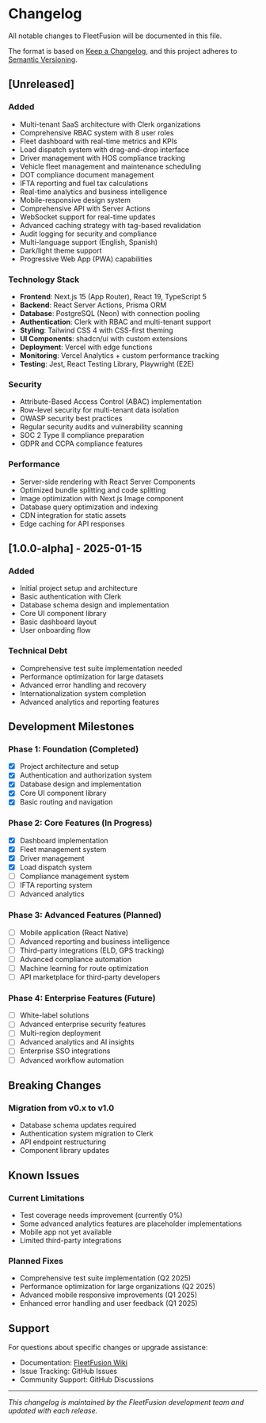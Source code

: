 # Changelog

All notable changes to FleetFusion will be documented in this file.

The format is based on [Keep a Changelog](https://keepachangelog.com/en/1.0.0/),
and this project adheres to [Semantic Versioning](https://semver.org/spec/v2.0.0.html).

## [Unreleased]

### Added
- Multi-tenant SaaS architecture with Clerk organizations
- Comprehensive RBAC system with 8 user roles
- Fleet dashboard with real-time metrics and KPIs
- Load dispatch system with drag-and-drop interface
- Driver management with HOS compliance tracking
- Vehicle fleet management and maintenance scheduling
- DOT compliance document management
- IFTA reporting and fuel tax calculations
- Real-time analytics and business intelligence
- Mobile-responsive design system
- Comprehensive API with Server Actions
- WebSocket support for real-time updates
- Advanced caching strategy with tag-based revalidation
- Audit logging for security and compliance
- Multi-language support (English, Spanish)
- Dark/light theme support
- Progressive Web App (PWA) capabilities

### Technology Stack
- **Frontend**: Next.js 15 (App Router), React 19, TypeScript 5
- **Backend**: React Server Actions, Prisma ORM
- **Database**: PostgreSQL (Neon) with connection pooling
- **Authentication**: Clerk with RBAC and multi-tenant support
- **Styling**: Tailwind CSS 4 with CSS-first theming
- **UI Components**: shadcn/ui with custom extensions
- **Deployment**: Vercel with edge functions
- **Monitoring**: Vercel Analytics + custom performance tracking
- **Testing**: Jest, React Testing Library, Playwright (E2E)

### Security
- Attribute-Based Access Control (ABAC) implementation
- Row-level security for multi-tenant data isolation
- OWASP security best practices
- Regular security audits and vulnerability scanning
- SOC 2 Type II compliance preparation
- GDPR and CCPA compliance features

### Performance
- Server-side rendering with React Server Components
- Optimized bundle splitting and code splitting
- Image optimization with Next.js Image component
- Database query optimization and indexing
- CDN integration for static assets
- Edge caching for API responses

## [1.0.0-alpha] - 2025-01-15

### Added
- Initial project setup and architecture
- Basic authentication with Clerk
- Database schema design and implementation
- Core UI component library
- Basic dashboard layout
- User onboarding flow

### Technical Debt
- Comprehensive test suite implementation needed
- Performance optimization for large datasets
- Advanced error handling and recovery
- Internationalization system completion
- Advanced analytics and reporting features

## Development Milestones

### Phase 1: Foundation (Completed)
- [x] Project architecture and setup
- [x] Authentication and authorization system
- [x] Database design and implementation
- [x] Core UI component library
- [x] Basic routing and navigation

### Phase 2: Core Features (In Progress)
- [x] Dashboard implementation
- [x] Fleet management system
- [x] Driver management
- [x] Load dispatch system
- [ ] Compliance management system
- [ ] IFTA reporting system
- [ ] Advanced analytics

### Phase 3: Advanced Features (Planned)
- [ ] Mobile application (React Native)
- [ ] Advanced reporting and business intelligence
- [ ] Third-party integrations (ELD, GPS tracking)
- [ ] Advanced compliance automation
- [ ] Machine learning for route optimization
- [ ] API marketplace for third-party developers

### Phase 4: Enterprise Features (Future)
- [ ] White-label solutions
- [ ] Advanced enterprise security features
- [ ] Multi-region deployment
- [ ] Advanced analytics and AI insights
- [ ] Enterprise SSO integrations
- [ ] Advanced workflow automation

## Breaking Changes

### Migration from v0.x to v1.0
- Database schema updates required
- Authentication system migration to Clerk
- API endpoint restructuring
- Component library updates

## Known Issues

### Current Limitations
- Test coverage needs improvement (currently 0%)
- Some advanced analytics features are placeholder implementations
- Mobile app not yet available
- Limited third-party integrations

### Planned Fixes
- Comprehensive test suite implementation (Q2 2025)
- Performance optimization for large organizations (Q2 2025)
- Advanced mobile responsive improvements (Q1 2025)
- Enhanced error handling and user feedback (Q1 2025)

## Support

For questions about specific changes or upgrade assistance:
- Documentation: [FleetFusion Wiki](./Home.md)
- Issue Tracking: GitHub Issues
- Community Support: GitHub Discussions

---

*This changelog is maintained by the FleetFusion development team and updated with each release.*
